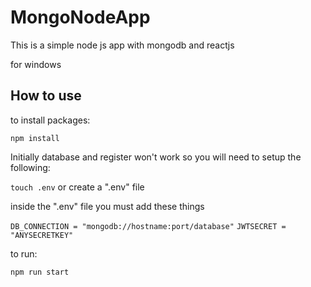 # MongoNodeApp

This is a simple node js app with mongodb and reactjs

for windows

## How to use

to install packages:

`npm install`

Initially database and register won't work so you will need to setup the following:

`touch .env` or create a ".env" file

inside the ".env" file you must add these things

`DB_CONNECTION = "mongodb://hostname:port/database"`
`JWTSECRET = "ANYSECRETKEY"`

to run:

`npm run start`
